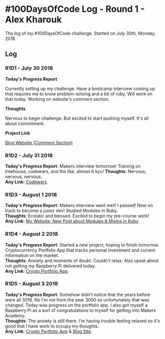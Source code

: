 # #100DaysOfCode Log - Round 1 - Alex Kharouk

The log of my #100DaysOfCode challenge. Started on July 30th, Monday, 2018.

## Log

### R1D1 - July 30 2018

**Today's Progress Report**

Currently setting up my challenge. Have a bootcamp interview coming up that requires me to know problem-solving and a bit of ruby. Will work on that today. Working on website's comment section.

**Thoughts**

Nervous to begin challenge. But excited to start pushing myself. It's all about commitment.

**Project Link**

[Blog Website (Comment Section)](https://kharouk.github.io)

### R1D2 - July 31 2018
**Today's Progress Report**: Makers interview tomorrow! Training on treehouse, codewars, and the like. almost 6 kyu!
**Thoughts**: Nervous, nervous, nervous. <br>
**Any Link**: [Codewars](https://www.codewars.com/users/codelist).

### R1D3 - August 1 2018
**Today's Progress Report**: Makers interview went well! I passed! Now on track to become a junior dev! Studied Modules in Ruby.<br>
**Thoughts**: Ecstatic and blessed. Excited to begin my pre-course work! <br>
**Any Link**: [My Website: New Post about Modules & Mixins in Ruby](https://kharouk.github.io).

### R1D4 - August 2 2018
**Today's Progress Report**: Started a new project, hoping to finish tomorrow. Cryptocurrency Portfolio App that tracks personal investment and current information on the market. <br>
**Thoughts**: Anxiety and moments of doubt. Couldn't relax. Also upset about not getting my Raspberry Pi delivered today. <br>
**Any Link**: [Crypto Portfolio App](https://github.com/Kharouk/crypto-rails).

### R1D5 - August 3 2018
**Today's Progress Report**: Somehow didn't notice that the years before were all 3018. No I'm not from the year 3000 so unfortunately that was changed. Today was progress on the portfolio app. I also got myself a Raspberry Pi as a sort of congratulations to myself for getting into Makers Academy. <br />
**Thoughts**: The anxiety is still there. I'm having trouble feeling relaxed so it's good that I have work to occupy my thoughts. <br />
**Any Link**: [Crypto Portfolio App](https://github.com/Kharouk/crypto-rails) & [Blog Site](https://kharouk.github.io).

